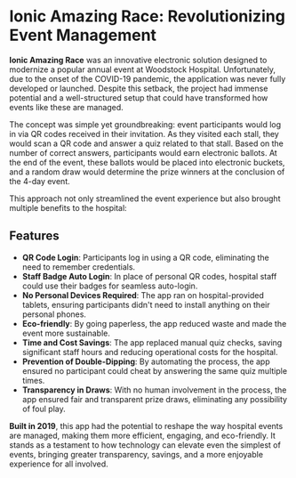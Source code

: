 # Ionic Amazing Race: Revolutionizing Event Management

**Ionic Amazing Race** was an innovative electronic solution designed to modernize a popular annual event at Woodstock Hospital. Unfortunately, due to the onset of the COVID-19 pandemic, the application was never fully developed or launched. Despite this setback, the project had immense potential and a well-structured setup that could have transformed how events like these are managed.

The concept was simple yet groundbreaking: event participants would log in via QR codes received in their invitation. As they visited each stall, they would scan a QR code and answer a quiz related to that stall. Based on the number of correct answers, participants would earn electronic ballots. At the end of the event, these ballots would be placed into electronic buckets, and a random draw would determine the prize winners at the conclusion of the 4-day event.

This approach not only streamlined the event experience but also brought multiple benefits to the hospital:

## Features

- **QR Code Login**: Participants log in using a QR code, eliminating the need to remember credentials.
- **Staff Badge Auto Login**: In place of personal QR codes, hospital staff could use their badges for seamless auto-login.
- **No Personal Devices Required**: The app ran on hospital-provided tablets, ensuring participants didn't need to install anything on their personal phones.
- **Eco-friendly**: By going paperless, the app reduced waste and made the event more sustainable.
- **Time and Cost Savings**: The app replaced manual quiz checks, saving significant staff hours and reducing operational costs for the hospital.
- **Prevention of Double-Dipping**: By automating the process, the app ensured no participant could cheat by answering the same quiz multiple times.
- **Transparency in Draws**: With no human involvement in the process, the app ensured fair and transparent prize draws, eliminating any possibility of foul play.

**Built in 2019**, this app had the potential to reshape the way hospital events are managed, making them more efficient, engaging, and eco-friendly. It stands as a testament to how technology can elevate even the simplest of events, bringing greater transparency, savings, and a more enjoyable experience for all involved.
